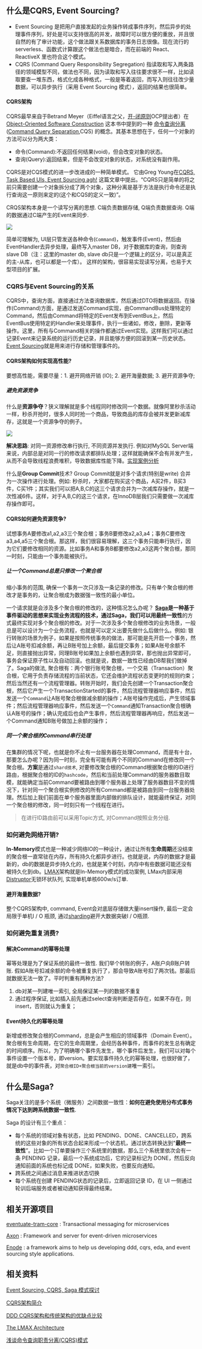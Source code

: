 

## 什么是CQRS, Event Sourcing?

- Event Sourcing 是把用户直接发起的业务操作转成事件序列，然后异步的处理事件序列，好处是可以支持很高的并发，故障时可以很方便的重放，并且很自然的有了审计功能，这个做法跟关系数据库的事务日志很像。现在流行的 serverless、函数式计算跟这个做法也是暗合，而在前端的 React、ReactiveX 里也符合这个模式。
- CQRS (Command Query Responsibility Segregation) 指读取和写入两条路径的领域模型不同，做法也不同，因为读取和写入往往要求很不一样，比如读取要查一堆东西，格式化成各种格式，一般是等着返回，而写入则往往改少量数据，可以异步执行（采用 Event Sourcing 模式），返回的结果也很简单。



#### CQRS架构

CQRS最早来自于Betrand Meyer（Eiffel语言之父，[开-闭原则](http://msdn.microsoft.com/en-us/magazine/cc546578.aspx)OCP提出者）在 [Object-Oriented Software Construction](http://www.amazon.com/gp/product/0136291554) 这本书中提到的一种 [命令查询分离](http://martinfowler.com/bliki/CommandQuerySeparation.html) ([Command Query Separation](http://en.wikipedia.org/wiki/Command-query_separation),CQS) 的概念。其基本思想在于，任何一个对象的方法可以分为两大类：

- 命令(Command):不返回任何结果(void)，但会改变对象的状态。
- 查询(Query):返回结果，但是不会改变对象的状态，对系统没有副作用。

CQRS是对CQS模式的进一步改进成的一种简单模式。 它由Greg Young在[CQRS, Task Based UIs, Event Sourcing agh!](http://codebetter.com/gregyoung/2010/02/16/cqrs-task-based-uis-event-sourcing-agh/) 这篇文章中提出。“CQRS只是简单的将之前只需要创建一个对象拆分成了两个对象，这种分离是基于方法是执行命令还是执行查询这一原则来定的(这个和CQS的定义一致)”。

CRQS架构本身是一个读写分离的思想. C端负责数据存储, Q端负责数据查询. Q端的数据通过C端产生的Event来同步.

![](https://images2015.cnblogs.com/blog/27612/201603/27612-20160303112537752-153692912.png)

简单可理解为, UI层只管发送各种命令(`Command`)，触发事件(Event)，然后由EventHandler去异步处理，最终写入master DB，对于数据库的查询，则查询slave DB（注：这里的master db, slave db只是一个逻辑上的区分，可以是真正的主-从库，也可以都是一个库）。 这样的架构，很容易实现读写分离，也易于大型项目的扩展。



### CQRS与Event Sourcing的关系

CQRS中，查询方面，直接通过方法查询数据库，然后通过DTO将数据返回。在操作(Command)方面，是通过发送Command实现，由CommandBus处理特定的Command，然后由Command将特定的Event发布到EventBus上，然后EventBus使用特定的Handler来处理事件，执行一些诸如，修改，删除，更新等操作。这里，所有与Command相关的操作都通过Event实现。这样我们可以通过记录Event来记录系统的运行历史记录，并且能够方便的回滚到某一历史状态。[Event Sourcing](http://msdn.microsoft.com/en-us/library/dn589792.aspx)就是用来进行存储和管理事件的。



#### CQRS架构如何实现高性能?

要想高性能，需要尽量：1. 避开网络开销 (IO); 2. 避开海量数据; 3. 避开资源争夺; 

##### 避免资源竞争

什么是**资源争夺**？狭义理解就是多个线程同时修改同一个数据。就像阿里秒杀活动一样，秒杀开抢时，很多人同时抢一个商品，导致商品的库存会被并发更新减库存，这就是一个资源争夺的例子。

![](https://images0.cnblogs.com/blog/13665/201410/272142021446397.png)

**解决思路**: 对同一资源修改串行执行, 不同资源并发执行. 例如对MySQL Server端来说，内部总是对同一行的修改请求都排队处理；这样就能确保不会有并发产生，从而不会导致线程浪费堆积，导致数据库性能下降。[实现案例分析]()

什么是**Group Commit**技术? Group Commit就是对多个请求(特别是write) 合并为一次操作进行处理。例如: 秒杀时，大家都在购买这个商品，A买2件，B买3件，C买1件；其实我们可以把A,B,C的这三个请求合并为一次减库存操作，就是一次性减6件。这样，对于A,B,C的这三个请求，在InnoDB层我们只需要做一次减库存操作即可。

#### CQRS如何避免资源竞争?

试想事务A要修改a1,a2,a3三个聚合根；事务B要修改a2,a3,a4；事务C要修改a3,a4,a5三个聚合根。那这样，我们很容易理解，这三个事务只能串行执行，因为它们要修改相同的资源。比如事务A和事务B都要修改a2,a3这两个聚合根，那同一时刻，只能由一个事务能被执行。

##### 让一个Command总是只修改一个聚合根

缩小事务的范围, 确保一个事务一次只涉及一条记录的修改。只有单个聚合根的修改才是事务的，让聚合根成为数据强一致性的最小单位。

一个请求就是会涉及多个聚合根的修改的，这种情况怎么办呢？ **[Saga](#什么是Saga?)**是一种基于事件驱动的思想来实现业务流程的技术，通过Saga，我们可以用**最终一致性**的方式最终实现对多个聚合根的修改。对于一次涉及多个聚合根修改的业务场景，一般总是可以设计为一个业务流程，也就是可以定义出要先做什么后做什么。例如: 银行转账的场景为例子，如果是按照传统事务的做法，那可能是先开启一个事务，然后让A账号扣减余额，再让B账号加上余额，最后提交事务；如果A账号余额不足，则直接抛出异常，同理B账号如果加上余额也遇到异常，那也抛出异常即可，事务会保证原子性以及自动回滚。也就是说，数据一致性已经由DB帮我们做掉了。Saga的做法, 聚合根有：两个银行账号聚合根，一个交易（Transaction）聚合根，它用于负责存储流程的当前状态，它还会维护流程状态变更时的规则约束；然后当然还有一个流程管理器。转账开始时，我们会先创建一个Transaction聚合根，然后它产生一个TransactionStarted的事件，然后流程管理器响应事件，然后发送一个`Command`让A账号聚合根做减余额的操作；A账号操作完成后，产生领域事件；然后流程管理器响应事件，然后发送一个`Command`通知Transaction聚合根确认A账号的操作；确认完成后也会产生事件，然后流程管理器再响应，然后发送一个Command通知B账号做加上余额的操作；

##### 同一个聚合根的Command串行处理

在集群的情况下呢，也就是你不止有一台服务器在处理Command，而是有十台，那要怎么办呢？因为同一时刻，完全有可能有两个不同的Command在修改同一个聚合根。**方案**是通过`shard技术`, 对要修改聚合根的Command根据聚合根的ID进行路由，根据聚合根的ID的`hashcode`，然后和当前处理Command的服务器数目取模，就能确定当前Command要被路由到哪个服务器上处理了服务器数目不变的情况下，针对同一个聚合根实例修改的所有Command都是被路由到同一台服务器处理。然后加上我们前面在单个服务器里面内部做的排队设计，就能最终保证，对同一个聚合根的修改，同一时刻只有一个线程在进行。

> 在进行ID路由前可以采用Topic方式, 对Command按照业务分组.

### 如何避免网络开销?

**In-Memory**模式也是一种减少网络IO的一种设计，通过让所有**生命周期**还没结束的聚合根一直常驻在内存，所有持久化都异步进行。也就是说，内存的数据才是最新的，db的数据是异步持久化的，也就是某个时刻，内存中有些数据可能还没有被持久化到db。[LMAX](https://martinfowler.com/articles/lmax.html)架构就是In-Memory模式的成功案例, LMax内部采用[Distruptor](https://tech.meituan.com/2016/11/18/disruptor.html)无锁环状队列, 实现单机单核600w/s订单.

#### 避开海量数据?

整个CQRS架构中, command, Event会对底层存储做大量insert操作, 最后一定会局限于单机I / O 瓶颈, 通过[sharding]()避开大数据突破I / O瓶颈.

### 如何避免重复消费?

#### 解决Command的幂等处理

幂等处理是为了保证系统的最终一致性. 我们举个转账的例子，A账户向B账户转账. 假如A账号扣减余额的命令被重复执行了，那会导致A账号扣了两次钱。那最后就数据无法一致了。平时判重有两种方法?

1. db对某一列建唯一索引, 全局保证某一列的数据不重复
2. 通过程序保证, 比如插入前先通过select查询判断是否存在，如果不存在，则insert，否则就认为重复；

#### Event持久化的幂等处理

新增或修改聚合根的Command，总是会产生相应的领域事件（Domain Event）。聚合根有生命周期，在它的生命周期里，会经历各种事件，而事件的发生总有确定的时间顺序。所以，为了明确哪个事件先发生，哪个事件后发生，我们可以对每个事件设置一个版本号，即version。要实现事件持久化的幂等处理，也很好做了，就是db中的事件表，对`聚合根ID+聚合根当前的version建`唯一索引。

## 什么是Saga?

Saga关注的是多个系统（微服务）之间数据一致性：**如何在避免使用分布式事务情况下达到跨系统数据一致性**.

Saga 的设计有三个重点：

- 每个系统的领域对象有状态，比如 PENDING、DONE、CANCELLED，跨系统的这些对象的所有状态合起来形成一个状态机，通过状态转换达到“**最终一致性**”。比如一个订单要操作三个系统里的数据，那么三个系统里依次会有一条 PENDING 记录，最后一个系统成功后，它的记录标记为 DONE，然后反向通知前面的系统也标记成 DONE，如果失败，也要反向通知。
- 跨系统之间通过消息来推进状态切换
- 每个系统在创建 PENDING状态的记录后，立即返回记录 ID，在 UI 一侧通过轮训后端服务或者被动通知获得最终结果。



## 相关开源项目

[eventuate-tram-core](https://github.com/eventuate-tram/eventuate-tram-core) : Transactional messaging for microservices 

[Axon](https://axoniq.io/) : Framework and server for event-driven microservices

[Enode](https://github.com/tangxuehua/enode) : a framework aims to help us developing ddd, cqrs, eda, and event sourcing style applications.

## 相关资料

[Event Sourcing, CQRS, Saga 模式探讨](https://zhuanlan.zhihu.com/p/37098711)

[CQRS架构简介](https://www.cnblogs.com/netfocus/p/4055346.html) 

[DDD CQRS架构和传统架构的优缺点比较](https://www.cnblogs.com/netfocus/p/5184182.html)

[The LMAX Architecture](https://martinfowler.com/articles/lmax.html)

[浅谈命令查询职责分离(CQRS)模式](https://www.cnblogs.com/yangecnu/p/Introduction-CQRS.html)